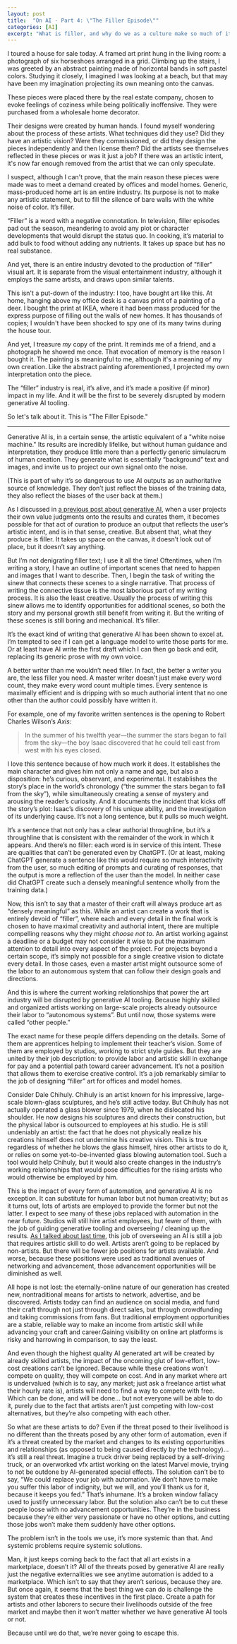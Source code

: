 ```yaml
---
layout: post
title:  "On AI - Part 4: \"The Filler Episode\""
categories: [AI]
excerpt: "What is filler, and why do we as a culture make so much of it? The fourth in a series of posts exploring the ramifications of generative AI."
---
```


I toured a house for sale today. A framed art print hung in the living room: a photograph of six horseshoes arranged in a grid. Climbing up the stairs, I was greeted by an abstract painting made of horizontal bands in soft pastel colors. Studying it closely, I imagined I was looking at a beach, but that may have been my imagination projecting its own meaning onto the canvas.

These pieces were placed there by the real estate company, chosen to evoke feelings of coziness while being politically inoffensive. They were purchased from a wholesale home decorator.

Their designs were created by human hands. I found myself wondering about the process of these artists. What techniques did they use? Did they have an artistic vision? Were they commissioned, or did they design the pieces independently and then license them? Did the artists see themselves reflected in these pieces or was it just a job? If there was an artistic intent, it's now far enough removed from the artist that we can only speculate.

I suspect, although I can't prove, that the main reason these pieces were made was to meet a demand created by offices and model homes. Generic, mass-produced home art is an entire industry. Its purpose is not to make any artistic statement, but to fill the silence of bare walls with the white noise of color. It’s filler.

“Filler” is a word with a negative connotation. In television, filler episodes pad out the season, meandering to avoid any plot or character developments that would disrupt the status quo. In cooking, it’s material to add bulk to food without adding any nutrients. It takes up space but has no real substance.

And yet, there is an entire industry devoted to the production of "filler" visual art. It is separate from the visual entertainment industry, although it employs the same artists, and draws upon similar talents.

This isn't a put-down of the industry: I too, have bought art like this. At home, hanging above my office desk is a canvas print of a painting of a deer. I bought the print at IKEA, where it had been mass produced for the express purpose of filling out the walls of new homes. It has thousands of copies; I wouldn't have been shocked to spy one of its many twins during the house tour.

And yet, I treasure *my* copy of the print. It reminds me of a friend, and a photograph he showed me once. That evocation of memory is the reason I bought it. The painting is meaningful to me, although it's a meaning of my own creation. Like the abstract painting aforementioned, I projected my own interpretation onto the piece.

The “filler” industry is real, it’s alive, and it’s made a positive (if minor) impact in my life. And it will be the first to be severely disrupted by modern generative AI tooling.

So let's talk about it. This is "The Filler Episode."

___

Generative AI is, in a certain sense, the artistic equivalent of a "white noise machine." Its results are incredibly lifelike, but without human guidance and interpretation, they produce little more than a perfectly generic simulacrum of human creation. They generate what is essentially “background” text and images, and invite us to project our own signal onto the noise. 

(This is part of why it’s so dangerous to use AI outputs as an authoritative source of knowledge. They don’t just reflect the biases of the training data, they also reflect the biases of the user back at them.)

As I discussed in [a previous post about generative AI](/tears-of-a-robot-clown/), when a user projects their own value judgments onto the results and curates them, it becomes possible for that act of curation to produce an output that reflects the user’s artistic intent, and is in that sense, creative. But absent that, what they produce is filler. It takes up space on the canvas, it doesn’t look out of place, but it doesn’t say anything.

But I’m not denigrating filler text; I use it all the time! Oftentimes, when I’m writing a story, I have an outline of important scenes that need to happen and images that I want to describe. Then, I begin the task of writing the sinew that connects these scenes to a single narrative. That process of writing the connective tissue is the most laborious part of my writing process. It is also the least creative. Usually the process of writing this sinew allows me to identify opportunities for additional scenes, so both the story and my personal growth still benefit from writing it. But the writing of these scenes is still boring and mechanical. It’s filler.

It’s the exact kind of writing that generative AI has been shown to excel at. I’m tempted to see if I can get a language model to write those parts for me. Or at least have AI write the first draft which I can then go back and edit, replacing its generic prose with my own voice.

A better writer than me wouldn’t need filler. In fact, the better a writer you are, the less filler you need. A master writer doesn’t just make every word count, they make every word count multiple times. Every sentence is maximally efficient and is dripping with so much authorial intent that no one other than the author could possibly have written it.

For example, one of my favorite written sentences is the opening to Robert Charles Wilson’s *Axis*:

> In the summer of his twelfth year—the summer the stars began to fall from the sky—the boy Isaac discovered that he could tell east from west with his eyes closed.

I love this sentence because of how much work it does. It establishes the main character and gives him not only a name and age, but also a disposition: he’s curious, observant, and experimental. It establishes the story’s place in the world’s chronology (“the summer the stars began to fall from the sky”), while simultaneously creating a sense of mystery and arousing the reader’s curiosity. And it documents the incident that kicks off the story’s plot: Isaac’s discovery of his unique ability, and the investigation of its underlying cause. It’s not a long sentence, but it pulls so much weight.

It’s a sentence that not only has a clear authorial throughline, but it’s a throughline that is consistent with the remainder of the work in which it appears. And there’s no filler: each word is in service of this intent. These are qualities that can’t be generated even by ChatGPT. (Or at least, making ChatGPT generate a sentence like this would require so much interactivity from the user, so much editing of prompts and curating of responses, that the output is more a reflection of the user than the model. In neither case did ChatGPT create such a densely meaningful sentence wholly from the training data.)

Now, this isn’t to say that a master of their craft will always produce art as “densely meaningful” as this. While an artist can create a work that is entirely devoid of “filler”, where each and every detail in the final work is chosen to have maximal creativity and authorial intent, there are multiple compelling reasons why they might *choose not to*. An artist working against a deadline or a budget may not consider it wise to put the maximum attention to detail into every aspect of the project. For projects beyond a certain scope, it’s simply not possible for a single creative vision to dictate every detail. In those cases, even a master artist might outsource some of the labor to an autonomous system that can follow their design goals and directions.

And this is where the current working relationships that power the art industry will be disrupted by generative AI tooling. Because highly skilled and organized artists working on large-scale projects already outsource their labor to “autonomous systems”. But until now, those systems were called “other people.”

The exact name for these people differs depending on the details. Some of them are apprentices helping to implement their teacher’s vision. Some of them are employed by studios, working to strict style guides. But they are united by their job description: to provide labor and artistic skill in exchange for pay and a potential path toward career advancement. It’s not a position that allows them to exercise creative control. It’s a job remarkably similar to the job of designing “filler” art for offices and model homes.

Consider Dale Chihuly. Chihuly is an artist known for his impressive, large-scale blown-glass sculptures, and he’s still active today. But Chihuly has not actually operated a glass blower since 1979, when he dislocated his shoulder. He now designs his sculptures and directs their construction, but the physical labor is outsourced to employees at his studio. He is still undeniably an artist: the fact that he does not physically realize his creations himself does not undermine his creative vision. This is true regardless of whether he blows the glass himself, hires other artists to do it, or relies on some yet-to-be-invented glass blowing automation tool. Such a tool would help Chihuly, but it would also create changes in the industry’s working relationships that would pose difficulties for the rising artists who would otherwise be employed by him.

This is the impact of every form of automation, and generative AI is no exception. It can substitute for human labor but not human creativity; but as it turns out, lots of artists are employed to provide the former but not the latter. I expect to see many of these jobs replaced with automation in the near future. Studios will still hire artist employees, but fewer of them, with the job of guiding generative tooling and overseeing / cleaning up the results. [As I talked about last time](/decomposition/), this job of overseeing an AI is still a job that requires artistic skill to do well. Artists aren’t going to be replaced by non-artists. But there will be fewer job positions for artists available. And worse, because these positions were used as traditional avenues of networking and advancement, those advancement opportunities will be diminished as well.

All hope is not lost: the eternally-online nature of our generation has created new, nontraditional means for artists to network, advertise, and be discovered. Artists today can find an audience on social media, and fund their craft through not just through direct sales, but through crowdfunding and taking commissions from fans. But traditional employment opportunities are a stable, reliable way to make an income from artistic skill while advancing your craft and career.Gaining visibility on online art platforms is risky and harrowing in comparison, to say the least.

And even though the highest quality AI generated art will be created by already skilled artists, the impact of the oncoming glut of low-effort, low-cost creations can’t be ignored. Because while these creations won’t compete on quality, they will compete on cost. And in any market where art is undervalued (which is to say, any market; just ask a freelance artist what their hourly rate is), artists will need to find a way to compete with free. Which can be done, and will be done… but not everyone will be able to do it, purely due to the fact that artists aren’t just competing with low-cost alternatives, but they’re also competing with each other.

So what are these artists to do? Even if the threat posed to their livelihood is no different than the threats posed by any other form of automation, even if it’s a threat created by the market and changes to its existing opportunities and relationships (as opposed to being caused directly by the technology)... it’s still a real threat. Imagine a truck driver being replaced by a self-driving truck, or an overworked vfx artist working on the latest Marvel movie, trying to not be outdone by AI-generated special effects. The solution can’t be to say, “We could replace your job with automation. We don’t have to make you suffer this labor of indignity, but we will, and you’ll thank us for it, because it keeps you fed.” That’s inhumane. It’s a broken window fallacy used to justify unnecessary labor. But the solution also can’t be to cut these people loose with no advancement opportunities. They’re in the business because they’re either very passionate or have no other options, and cutting those jobs won’t make them suddenly have other options.

The problem isn’t in the tools we use, it’s more systemic than that. And systemic problems require systemic solutions.

Man, it just keeps coming back to the fact that all art exists in a marketplace, doesn’t it? All of the threats posed by generative AI are really just the negative externalities we see anytime automation is added to a marketplace. Which isn’t to say that they aren’t serious, because they are. But once again, it seems that the best thing we can do is challenge the system that creates these incentives in the first place. Create a path for artists and other laborers to secure their livelihoods outside of the free market and maybe then it won’t matter whether we have generative AI tools or not.

Because until we do that, we’re never going to escape this.
